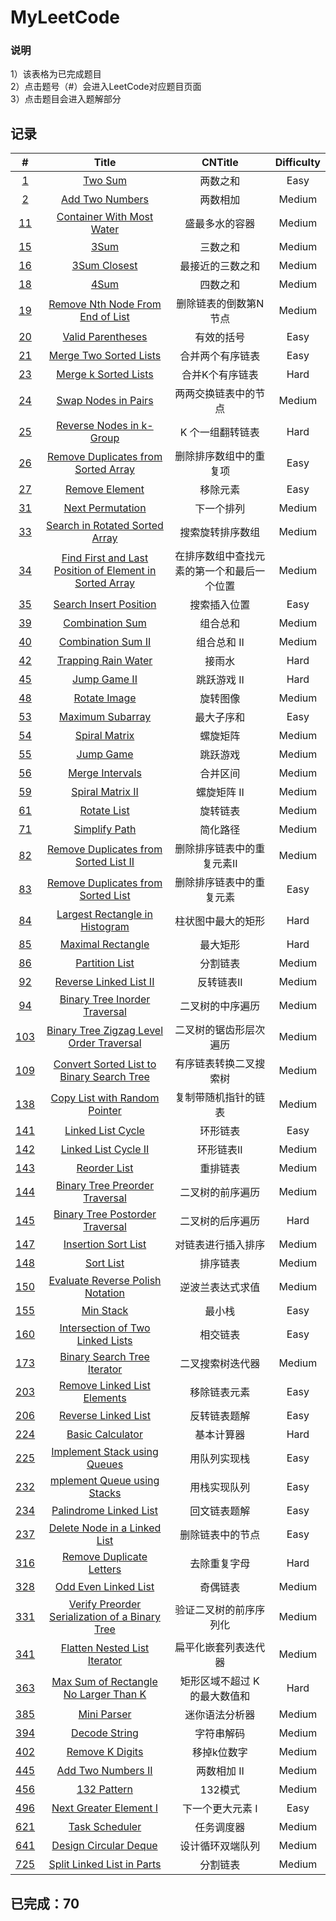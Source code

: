 # MyLeetCode
### 说明
1）该表格为已完成题目  
2）点击题号（#）会进入LeetCode对应题目页面  
3）点击题目会进入题解部分  
## 记录
| # | Title | CNTitle | Difficulty |
| :----: | :----: | :----: | :----: |
| [1](https://leetcode-cn.com/problems/two-sum/) | [Two Sum](https://github.com/JakeChanFangZiyuan20/MyLeetCode/blob/master/Explanation/1-Two%20Sum.md) | 两数之和 | Easy |
| [2](https://leetcode-cn.com/problems/add-two-numbers/) | [Add Two Numbers](https://github.com/JakeChanFangZiyuan20/MyLeetCode/blob/master/Explanation/2-Add%20Two%20Numbers.md) | 两数相加 | Medium |
| [11](https://leetcode-cn.com/problems/container-with-most-water/) | [Container With Most Water](https://github.com/JakeChanFangZiyuan20/MyLeetCode/blob/master/Explanation/11-Container%20With%20Most%20Water.md) | 盛最多水的容器 | Medium |
| [15](https://leetcode-cn.com/problems/3sum/) | [3Sum](https://github.com/JakeChanFangZiyuan20/MyLeetCode/blob/master/Explanation/15-3Sum.md) | 三数之和 | Medium |
| [16](https://leetcode-cn.com/problems/3sum-closest/) | [3Sum Closest](https://github.com/JakeChanFangZiyuan20/MyLeetCode/blob/master/Explanation/16-3Sum%20Closest.md) | 最接近的三数之和 | Medium |
| [18](https://leetcode-cn.com/problems/4sum/) | [4Sum](https://github.com/JakeChanFangZiyuan20/MyLeetCode/blob/master/Explanation/18-4Sum.md) | 四数之和 | Medium |
| [19](https://leetcode-cn.com/problems/remove-nth-node-from-end-of-list/) | [Remove Nth Node From End of List](https://github.com/JakeChanFangZiyuan20/MyLeetCode/blob/master/Explanation/19-Remove%20Nth%20Node%20From%20End%20of%20List.md) | 删除链表的倒数第N节点 | Medium |
| [20](https://leetcode-cn.com/problems/valid-parentheses/) | [Valid Parentheses](https://github.com/JakeChanFangZiyuan20/MyLeetCode/blob/master/Explanation/20-Valid%20Parentheses.md) | 有效的括号 | Easy |
| [21](https://leetcode-cn.com/problems/merge-two-sorted-lists/) | [Merge Two Sorted Lists](https://github.com/JakeChanFangZiyuan20/MyLeetCode/blob/master/Explanation/21-Merge%20Two%20Sorted%20Lists.md) | 合并两个有序链表 | Easy |
| [23](https://leetcode-cn.com/problems/merge-k-sorted-lists/) | [Merge k Sorted Lists](https://github.com/JakeChanFangZiyuan20/MyLeetCode/blob/master/Explanation/23-Merge%20k%20Sorted%20Lists.md) | 合并K个有序链表 | Hard |
| [24](https://leetcode-cn.com/problems/swap-nodes-in-pairs/) | [Swap Nodes in Pairs](https://github.com/JakeChanFangZiyuan20/MyLeetCode/blob/master/Explanation/24-Swap%20Nodes%20in%20Pairs.md) | 两两交换链表中的节点 | Medium |
| [25](https://leetcode-cn.com/problems/reverse-nodes-in-k-group/) | [Reverse Nodes in k-Group](https://github.com/JakeChanFangZiyuan20/MyLeetCode/blob/master/Explanation/25-Reverse%20Nodes%20in%20k-Group.md) | K 个一组翻转链表 | Hard |
| [26](https://leetcode-cn.com/problems/remove-duplicates-from-sorted-array/) | [Remove Duplicates from Sorted Array](https://github.com/JakeChanFangZiyuan20/MyLeetCode/blob/master/Explanation/26-Remove%20Duplicates%20from%20Sorted%20Array.md) | 删除排序数组中的重复项 | Easy |
| [27](https://leetcode-cn.com/problems/remove-element/) | [Remove Element](https://github.com/JakeChanFangZiyuan20/MyLeetCode/blob/master/Explanation/27-Remove%20Element.md) | 移除元素 | Easy |
| [31](https://leetcode-cn.com/problems/next-permutation/) | [Next Permutation](https://github.com/JakeChanFangZiyuan20/MyLeetCode/blob/master/Explanation/31-Next%20Permutation.md) | 下一个排列 | Medium |
| [33](https://leetcode-cn.com/problems/search-in-rotated-sorted-array/) | [Search in Rotated Sorted Array](https://github.com/JakeChanFangZiyuan20/MyLeetCode/blob/master/Explanation/33-Search%20in%20Rotated%20Sorted%20Array.md) | 搜索旋转排序数组 | Medium |
| [34](https://leetcode-cn.com/problems/find-first-and-last-position-of-element-in-sorted-array/) | [Find First and Last Position of Element in Sorted Array](https://github.com/JakeChanFangZiyuan20/MyLeetCode/blob/master/Explanation/33-Find%20First%20and%20Last%20Position%20of%20Element%20in%20Sorted%20Array.md) | 在排序数组中查找元素的第一个和最后一个位置 | Medium |
| [35](https://leetcode-cn.com/problems/search-insert-position/) | [Search Insert Position](https://github.com/JakeChanFangZiyuan20/MyLeetCode/blob/master/Explanation/35-Search%20Insert%20Position.md) | 搜索插入位置 | Easy |
| [39](https://leetcode-cn.com/problems/combination-sum/) | [Combination Sum](https://github.com/JakeChanFangZiyuan20/MyLeetCode/blob/master/Explanation/39-Combination%20Sum.md) | 组合总和 | Medium |
| [40](https://leetcode-cn.com/problems/combination-sum-ii/) | [Combination Sum II](https://github.com/JakeChanFangZiyuan20/MyLeetCode/blob/master/Explanation/40-Combination%20Sum%20II.md) | 组合总和 II | Medium |
| [42](https://leetcode-cn.com/problems/trapping-rain-water/) | [Trapping Rain Water](https://github.com/JakeChanFangZiyuan20/MyLeetCode/blob/master/Explanation/42-Trapping%20Rain%20Water.md) | 接雨水 | Hard |
| [45](https://leetcode-cn.com/problems/jump-game-ii/) | [Jump Game II](https://github.com/JakeChanFangZiyuan20/MyLeetCode/blob/master/Explanation/45-Jump%20Game%20II.md) | 跳跃游戏 II | Hard |
| [48](https://leetcode-cn.com/problems/rotate-image/) | [Rotate Image](https://github.com/JakeChanFangZiyuan20/MyLeetCode/blob/master/Explanation/48-Rotate%20Image.md) | 旋转图像 | Medium |
| [53](https://leetcode-cn.com/problems/maximum-subarray/) | [Maximum Subarray](https://github.com/JakeChanFangZiyuan20/MyLeetCode/blob/master/Explanation/53-Maximum%20Subarray.md) | 最大子序和 | Easy |
| [54](https://leetcode-cn.com/problems/spiral-matrix/) | [Spiral Matrix](https://github.com/JakeChanFangZiyuan20/MyLeetCode/blob/master/Explanation/54-Spiral%20Matrix.md) | 螺旋矩阵 | Medium |
| [55](https://leetcode-cn.com/problems/jump-game/) | [Jump Game](https://github.com/JakeChanFangZiyuan20/MyLeetCode/blob/master/Explanation/55-Jump%20Game.md) | 跳跃游戏 | Medium |
| [56](https://leetcode-cn.com/problems/merge-intervals/) | [Merge Intervals](https://github.com/JakeChanFangZiyuan20/MyLeetCode/blob/master/Explanation/56-Merge%20Intervals.md) | 合并区间 | Medium |
| [59](https://leetcode-cn.com/problems/spiral-matrix-ii/) | [Spiral Matrix II](https://github.com/JakeChanFangZiyuan20/MyLeetCode/blob/master/Explanation/59-Spiral%20Matrix%20II.md) | 螺旋矩阵 II | Medium |
| [61](https://leetcode-cn.com/problems/rotate-list/) | [Rotate List](https://github.com/JakeChanFangZiyuan20/MyLeetCode/blob/master/Explanation/61-Rotate%20List.md) | 旋转链表 | Medium |
| [71](https://leetcode-cn.com/problems/simplify-path/) | [Simplify Path](https://github.com/JakeChanFangZiyuan20/MyLeetCode/blob/master/Explanation/71-Simplify%20Path.md) | 简化路径 | Medium |
| [82](https://leetcode-cn.com/problems/remove-duplicates-from-sorted-list-ii/) | [Remove Duplicates from Sorted List II](https://github.com/JakeChanFangZiyuan20/MyLeetCode/blob/master/Explanation/82-Remove%20Duplicates%20from%20Sorted%20List%20II.md) | 删除排序链表中的重复元素II | Medium |
| [83](https://leetcode-cn.com/problems/remove-duplicates-from-sorted-list/) | [Remove Duplicates from Sorted List](https://github.com/JakeChanFangZiyuan20/MyLeetCode/blob/master/Explanation/83-Remove%20Duplicates%20from%20Sorted%20List.md) | 删除排序链表中的重复元素 | Easy |
| [84](https://leetcode-cn.com/problems/largest-rectangle-in-histogram/) | [Largest Rectangle in Histogram](https://github.com/JakeChanFangZiyuan20/MyLeetCode/blob/master/Explanation/84-Largest%20Rectangle%20in%20Histogram.md) | 柱状图中最大的矩形 | Hard |
| [85](https://leetcode-cn.com/problems/maximal-rectangle/) | [Maximal Rectangle](https://github.com/JakeChanFangZiyuan20/MyLeetCode/blob/master/Explanation/85-Maximal%20Rectangle.md) | 最大矩形 | Hard |
| [86](https://leetcode-cn.com/problems/partition-list/) | [Partition List](https://github.com/JakeChanFangZiyuan20/MyLeetCode/blob/master/Explanation/86-Partition%20List.md) | 分割链表 | Medium |
| [92](https://leetcode-cn.com/problems/reverse-linked-list/) | [Reverse Linked List II](https://github.com/JakeChanFangZiyuan20/MyLeetCode/blob/master/Explanation/92-Reverse%20Linked%20List.md) | 反转链表II | Medium |
| [94](https://leetcode-cn.com/problems/binary-tree-inorder-traversal/) | [Binary Tree Inorder Traversal](https://github.com/JakeChanFangZiyuan20/MyLeetCode/blob/master/Explanation/94-Binary%20Tree%20Inorder%20Traversal.md) | 二叉树的中序遍历 | Medium |
| [103](https://leetcode-cn.com/problems/binary-tree-zigzag-level-order-traversal/) | [Binary Tree Zigzag Level Order Traversal](https://github.com/JakeChanFangZiyuan20/MyLeetCode/blob/master/Explanation/103-Binary%20Tree%20Zigzag%20Level%20Order%20Traversal.md) | 二叉树的锯齿形层次遍历 | Medium |
| [109](https://leetcode-cn.com/problems/convert-sorted-list-to-binary-search-tree/) | [Convert Sorted List to Binary Search Tree](https://github.com/JakeChanFangZiyuan20/MyLeetCode/blob/master/Explanation/109-Convert%20Sorted%20List%20to%20Binary%20Search%20Tree.md) | 有序链表转换二叉搜索树 | Medium |
| [138](https://leetcode-cn.com/problems/copy-list-with-random-pointer/) | [Copy List with Random Pointer](https://github.com/JakeChanFangZiyuan20/MyLeetCode/blob/master/Explanation/138-Copy%20List%20with%20Random%20Pointer.md) | 复制带随机指针的链表 | Medium |
| [141](https://leetcode-cn.com/problems/linked-list-cycle/) | [Linked List Cycle](https://github.com/JakeChanFangZiyuan20/MyLeetCode/blob/master/Explanation/141-Linked%20List%20Cycle.md) | 环形链表 | Easy |
| [142](https://leetcode-cn.com/problems/linked-list-cycleii/) | [Linked List Cycle II](https://github.com/JakeChanFangZiyuan20/MyLeetCode/blob/master/Explanation/142-Linked%20List%20CycleII.md) | 环形链表II | Medium |
| [143](https://leetcode-cn.com/problems/reorder-list/) | [Reorder List](https://github.com/JakeChanFangZiyuan20/MyLeetCode/blob/master/Explanation/143-Reorder%20List.md) | 重排链表 | Medium |
| [144](https://leetcode-cn.com/problems/binary-tree-preorder-traversal/) | [Binary Tree Preorder Traversal](https://github.com/JakeChanFangZiyuan20/MyLeetCode/blob/master/Explanation/144-Binary%20Tree%20Preorder%20Traversal.md) | 二叉树的前序遍历 | Medium |
| [145](https://leetcode-cn.com/problems/binary-tree-postorder-traversal/) | [Binary Tree Postorder Traversal](https://github.com/JakeChanFangZiyuan20/MyLeetCode/blob/master/Explanation/145-Binary%20Tree%20Postorder%20Traversal.md) | 二叉树的后序遍历 | Hard |
| [147](https://leetcode-cn.com/problems/insertion-sort-list/) | [Insertion Sort List](https://github.com/JakeChanFangZiyuan20/MyLeetCode/blob/master/Explanation/147-Insertion%20Sort%20List.md) | 对链表进行插入排序 | Medium |
| [148](https://leetcode-cn.com/problems/sort-list/) | [Sort List](https://github.com/JakeChanFangZiyuan20/MyLeetCode/blob/master/Explanation/148-Sort%20List.md) | 排序链表 | Medium |
| [150](https://leetcode-cn.com/problems/evaluate-reverse-polish-notation/) | [Evaluate Reverse Polish Notation](https://github.com/JakeChanFangZiyuan20/MyLeetCode/blob/master/Explanation/150-Evaluate%20Reverse%20Polish%20Notation.md) | 逆波兰表达式求值 | Medium |
| [155](https://leetcode-cn.com/problems/min-stack/) | [Min Stack](https://github.com/JakeChanFangZiyuan20/MyLeetCode/blob/master/Explanation/155-Min%20Stack.md) | 最小栈 | Easy |
| [160](https://leetcode-cn.com/problems/intersection-of-two-linked-lists/) | [Intersection of Two Linked Lists](https://github.com/JakeChanFangZiyuan20/MyLeetCode/blob/master/Explanation/160-Intersection%20of%20Two%20Linked%20Lists.md) | 相交链表 | Easy |
| [173](https://leetcode-cn.com/problems/binary-search-tree-iterator/) | [Binary Search Tree Iterator](https://github.com/JakeChanFangZiyuan20/MyLeetCode/blob/master/Explanation/173-Binary%20Search%20Tree%20Iterator.md) | 二叉搜索树迭代器 | Medium |
| [203](https://leetcode-cn.com/problems/remove-linked-list-elements/) | [Remove Linked List Elements](https://github.com/JakeChanFangZiyuan20/MyLeetCode/blob/master/Explanation/203-Remove%20Linked%20List%20Elements.md) | 移除链表元素 | Easy |
| [206](https://leetcode-cn.com/problems/reverse-linked-list/) | [Reverse Linked List](https://github.com/JakeChanFangZiyuan20/MyLeetCode/blob/master/Explanation/206-Reverse%20Linked%20List.md) | 反转链表题解 | Easy |
| [224](https://leetcode-cn.com/problems/basic-calculator/) | [Basic Calculator](https://github.com/JakeChanFangZiyuan20/MyLeetCode/blob/master/Explanation/224-Basic%20Calculator.md) | 基本计算器 | Hard |
| [225](https://leetcode-cn.com/problems/implement-stack-using-queues/) | [Implement Stack using Queues](https://github.com/JakeChanFangZiyuan20/MyLeetCode/blob/master/Explanation/225-Implement%20Stack%20using%20Queues.md) | 用队列实现栈 | Easy |
| [232](https://leetcode-cn.com/problems/implement-queue-using-stacks/) | [mplement Queue using Stacks](https://github.com/JakeChanFangZiyuan20/MyLeetCode/blob/master/Explanation/232-Implement%20Queue%20using%20Stacks.md) | 用栈实现队列 | Easy |
| [234](https://leetcode-cn.com/problems/palindrome-linked-list/) | [Palindrome Linked List](https://github.com/JakeChanFangZiyuan20/MyLeetCode/blob/master/Explanation/234-Palindrome%20Linked%20List.md) | 回文链表题解 | Easy |
| [237](https://leetcode-cn.com/problems/delete-node-in-a-linked-list/) | [Delete Node in a Linked List](https://github.com/JakeChanFangZiyuan20/MyLeetCode/blob/master/Explanation/237-Delete%20Node%20in%20a%20Linked%20List.md) | 删除链表中的节点 | Easy |
| [316](https://leetcode-cn.com/problems/remove-duplicate-letters/) | [Remove Duplicate Letters](https://github.com/JakeChanFangZiyuan20/MyLeetCode/blob/master/Explanation/316-Remove%20Duplicate%20Letters.md) | 去除重复字母 | Hard |
| [328](https://leetcode-cn.com/problems/odd-even-linked-list/) | [Odd Even Linked List](https://github.com/JakeChanFangZiyuan20/MyLeetCode/blob/master/Explanation/328-Odd%20Even%20Linked%20List.md) | 奇偶链表 | Medium |
| [331](https://leetcode-cn.com/problems/verify-preorder-serialization-of-a-binary-tree/) | [Verify Preorder Serialization of a Binary Tree](https://github.com/JakeChanFangZiyuan20/MyLeetCode/blob/master/Explanation/331-Verify%20Preorder%20Serialization%20of%20a%20Binary%20Tree.md) | 验证二叉树的前序序列化 | Medium |
| [341](https://leetcode-cn.com/problems/flatten-nested-list-iterator/) | [Flatten Nested List Iterator](https://github.com/JakeChanFangZiyuan20/MyLeetCode/blob/master/Explanation/341-Flatten%20Nested%20List%20Iterator.md) | 扁平化嵌套列表迭代器 | Medium |
| [363](https://leetcode-cn.com/problems/max-sum-of-rectangle-no-larger-than-k/) | [Max Sum of Rectangle No Larger Than K](https://github.com/JakeChanFangZiyuan20/MyLeetCode/blob/master/Explanation/363-Max%20Sum%20of%20Rectangle%20No%20Larger%20Than%20K.md) | 矩形区域不超过 K 的最大数值和 | Hard |
| [385](https://leetcode-cn.com/problems/mini-parser/) | [Mini Parser](https://github.com/JakeChanFangZiyuan20/MyLeetCode/blob/master/Explanation/385-Mini%20Parser.md) | 迷你语法分析器 | Medium |
| [394](https://leetcode-cn.com/problems/decode-string/) | [Decode String](https://github.com/JakeChanFangZiyuan20/MyLeetCode/blob/master/Explanation/394-Decode%20String.md) | 字符串解码 | Medium |
| [402](https://leetcode-cn.com/problems/remove-k-digits/) | [Remove K Digits](https://github.com/JakeChanFangZiyuan20/MyLeetCode/blob/master/Explanation/402-Remove%20K%20Digits.md) | 移掉k位数字 | Medium |
| [445](https://leetcode-cn.com/problems/add-two-numbers-ii/) | [Add Two Numbers II](https://github.com/JakeChanFangZiyuan20/MyLeetCode/blob/master/Explanation/445-Add%20Two%20Numbers%20II.md) | 两数相加 II | Medium |
| [456](https://leetcode-cn.com/problems/132-pattern/) | [132 Pattern](https://github.com/JakeChanFangZiyuan20/MyLeetCode/blob/master/Explanation/456-132%20Pattern.md) | 132模式 | Medium |
| [496](https://leetcode-cn.com/problems/next-greater-element-i/) | [Next Greater Element I](https://github.com/JakeChanFangZiyuan20/MyLeetCode/blob/master/Explanation/496-Next%20Greater%20Element%20I.md) | 下一个更大元素 I | Easy |
| [621](https://leetcode-cn.com/problems/task-scheduler/) | [Task Scheduler](https://github.com/JakeChanFangZiyuan20/MyLeetCode/blob/master/Explanation/621-Task%20Scheduler.md) | 任务调度器 | Medium |
| [641](https://leetcode-cn.com/problems/design-circular-deque/) | [Design Circular Deque](https://github.com/JakeChanFangZiyuan20/MyLeetCode/blob/master/Explanation/641-Design%20Circular%20Deque.md) | 设计循环双端队列 | Medium |
| [725](https://leetcode-cn.com/problems/split-linked-list-in-parts/) | [Split Linked List in Parts](https://github.com/JakeChanFangZiyuan20/MyLeetCode/blob/master/Explanation/725-Split%20Linked%20List%20in%20Parts.md) | 分割链表 | Medium|

## 已完成：70
